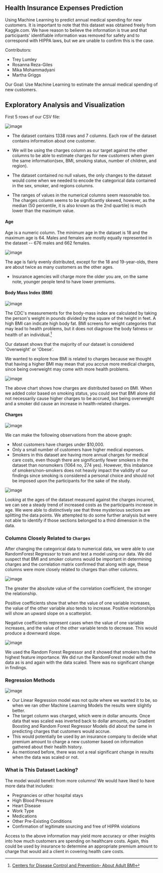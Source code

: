 ## Health Insurance Expenses Prediction
Using Machine Learning to predict annual medical spending for new customers. It is important to note that this dataset was obtained freely from Kaggle.com. We have reason to believe the information is true and that participants' identifiable information was removed for safety and to correspond with HIPPA laws, but we are unable to confirm this is the case.

Contributors: 
  * Trey Lumley
  * Rosanna Reza-Giles
  * Mika Mohammadyani
  * Martha Griggs

Our Goal: Use Machine Learning to estimate the annual medical spending of new customers. 

## Exploratory Analysis and Visualization                               

First 5 rows of our CSV file:

![image](https://github.com/MikaMohd/Project-4-Group-7/assets/115905663/6a897936-eff2-4d01-ab9d-4258f60eee77)

  * The dataset contains 1338 rows and 7 columns. Each row of the dataset contains information about one customer.

  * We will be using the charges column as our target against the other columns to be able to estimate charges for new customers when given the same information(sex, BMI, smoking status, number of children, and region). 

  * The dataset contained no null values, the only changes to the dataset would come when we needed to encode the categorical data contained in the sex, smoker, and regions columns. 

  * The ranges of values in the numerical columns seem reasonable too. The charges column seems to be significantly skewed, however, as the median (50 percentile, it is also known as the 2nd quartile) is much lower than the maximum value.



#### Age

Age is a numeric column. The minimum age in the dataset is 18 and the maximum age is 64. Males and females are mostly equally represented in the dataset -- 676 males and 662 females. 

![image](https://github.com/MikaMohd/Project-4-Group-7/assets/115905663/79157f4f-5132-483f-9d0a-8870eae14ccf)


The age is fairly evenly distributed, except for the 18 and 19-year-olds, there are about twice as many customers as the other ages. 

  * Insurance agencies will charge more the older you are, on the same note, younger people tend to have lower premiums. 

#### Body Mass Index (BMI)


![image](https://github.com/MikaMohd/Project-4-Group-7/assets/115905663/99d16af9-5ac4-4fa5-8e8e-de668b30d7f1)

The CDC's measurements for the body-mass index are calculated by taking the person's weight in pounds divided by the square of the height in feet. A high BMI can indicate high body fat. BMI screens for weight categories that may lead to health problems, but it does not diagnose the body fatness or health of an individual.[^1]

[^1]: [Centers for Disease Control and Prevention- About Adult BMI](https://www.cdc.gov/healthyweight/assessing/bmi/adult_bmi/index.html)

Our dataset shows that the majority of our dataset is considered 'Overweight' or 'Obese'. 

We wanted to explore how BMI is related to charges because we thought that having a higher BMI may mean that you accrue more medical charges, since being overweight may come with more health problems. 

![image](https://github.com/MikaMohd/Project-4-Group-7/assets/115905663/b5520762-4beb-43ae-a669-7f7585727cd1)

The above chart shows how charges are distributed based on BMI. When we added color based on smoking status, you could see that BMI alone did not necessarily cause higher charges to be accrued, but being overweight and a smoker did cause an increase in health-related charges. 

#### Charges

![image](https://github.com/MikaMohd/Project-4-Group-7/assets/115905663/21c13ca9-b811-4453-b5ed-f3f4a5a70518)


We can make the following observations from the above graph:

 * Most customers have charges under $10,000. 
 * Only a small number of customers have higher medical expenses. 
 * Smokers in this dataset are having more annual charges for medical care costs, even though there are significantly fewer smokers in the dataset than nonsmokers (1064 no, 274 yes). However, this imbalance of smokers/non-smokers does not heavily impact the validity of our findings since smoking is considered a personal choice and should not be imposed upon the participants for the sake of the study.

![image](https://github.com/MikaMohd/Project-4-Group-7/assets/115905663/b1760986-6326-44f8-8fbf-0cebd815111b)

Looking at the ages of the dataset measured against the charges incurred, we can see a steady trend of increased costs as the participants increase in age. We were able to distinctively see that three mysterious sections are splitting the data points. We attempted to do some further analysis but were not able to identify if those sections belonged to a third dimension in the data. 
  
### Columns Closely Related to `Charges` 

After changing the categorical data to numerical data, we were able to use RandomForest Regressor to train and test a model using our data. We did suspect that BMI and smoker columns would be important in determining charges and the correlation matrix confirmed that along with age, these columns were more closely related to charges than other columns. 

![image](https://github.com/MikaMohd/Project-4-Group-7/assets/115905663/74472f68-0c5f-4bcb-b86e-81dd5b1a3064)

The greater the absolute value of the correlation coefficient, the stronger the relationship. 

Positive coefficients show that when the value of one variable increases, the value of the other variable also tends to increase. Positive relationships will show an upward slope on a scatterplot.

Negative coefficients represent cases when the value of one variable increases, and the value of the other variable tends to decrease. This would produce a downward slope.

![image](https://github.com/MikaMohd/Project-4-Group-7/assets/115905663/c351740f-c221-4680-94d2-98580bf3c01c)

We used the Random Forest Regressor and it showed that smokers had the highest feature importance. We did run the RandomForest model with the data as is and again with the data scaled. There was no significant change in findings.

### Regression Methods

![image](https://github.com/MikaMohd/Project-4-Group-7/assets/115905663/bb838126-8957-479f-ad2c-bc67af8fe0f1)

* Our Linear Regression model was not quite where we wanted it to be, so when we ran other Machine Learning Models the results were slightly better. 
* The target column was charged, which were in dollar amounts. Once data that was scaled was inverted back to dollar amounts, our Gradient Boosting and Random Forest Regressor Models did about the same in predicting charges that customers would accrue. 
* This would potentially be used by an insurance company to decide what premium amount to charge a new customer based on information gathered about their health history. 
* As mentioned before, there was not a real significant change in results when the data was scaled or not. 

### What is This Dataset Lacking?

The model would benefit from more columns!
We would have liked to have more data that includes:
 * Pregnancies or other hospital stays
 * High Blood Pressure
 * Heart Disease
 * Work Type
 * Medications
 * Other Pre-Existing Conditions
 * Confirmation of legitimate sourcing and free of HIPPA violations

Access to the above information may yield more accuracy or other insights into how much customers are spending on healthcare costs. Again, this could be used by insurance to determine an appropriate premium amount to charge that would aid a client in covering health care costs. 

